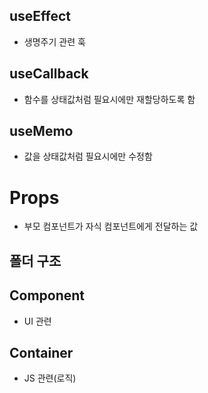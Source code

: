 ## useEffect

- 생명주기 관련 훅

## useCallback

- 함수를 상태값처럼 필요시에만 재할당하도록 함

## useMemo

- 값을 상태값처럼 필요시에만 수정함

# Props

- 부모 컴포넌트가 자식 컴포넌트에게 전달하는 값

## 폴더 구조

## Component

- UI 관련

## Container

- JS 관련(로직)
